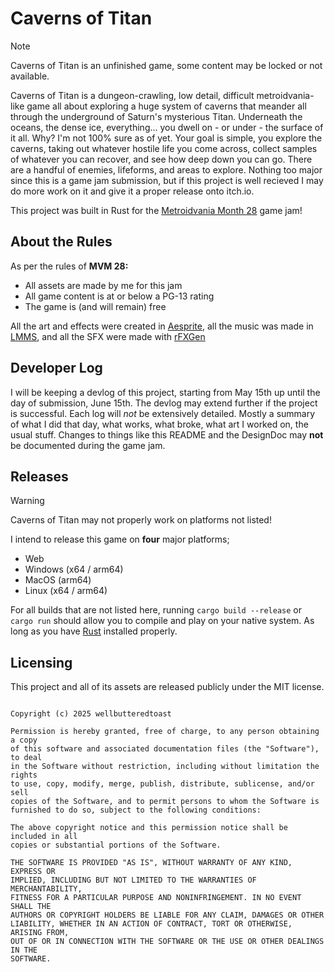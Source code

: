 # Caverns of Titan

<!-- 
POSSIBLE THEMES
Evolution
One Item
Alignment
Psychedelic
Non-Euclidean
Paradox
Hidden in Plain Sight
Decay
Twisted Nature
Lost Past
-->

> [!NOTE]
> Caverns of Titan is an unfinished game, some content may be locked or not available.

Caverns of Titan is a dungeon-crawling, low detail, difficult metroidvania-like game all about exploring a huge system of caverns that meander all through the underground of Saturn's mysterious Titan. Underneath the oceans, the dense ice, everything... you dwell on - or under - the surface of it all. Why? I'm not 100% sure as of yet. Your goal is simple, you explore the caverns, taking out whatever hostile life you come across, collect samples of whatever you can recover, and see how deep down you can go. There are a handful of enemies, lifeforms, and areas to explore. Nothing too major since this is a game jam submission, but if this project is well recieved I may do more work on it and give it a proper release onto itch.io.

This project was built in Rust for the [Metroidvania Month 28](https://itch.io/jam/metroidvania-month-28) game jam!

## About the Rules

As per the rules of **MVM 28:**
 - All assets are made by me for this jam
 - All game content is at or below a PG-13 rating
 - The game is (and will remain) free

All the art and effects were created in [Aesprite](https://github.com/aseprite/aseprite), all the music was made in [LMMS](https://lmms.io/), and all the SFX were made with [rFXGen](https://raylibtech.itch.io/rfxgen)

## Developer Log

I will be keeping a devlog of this project, starting from May 15th up until the day of submission, June 15th. The devlog may extend further if the project is successful. Each log will *not* be extensively detailed. Mostly a summary of what I did that day, what works, what broke, what art I worked on, the usual stuff. Changes to things like this README and the DesignDoc may **not** be documented during the game jam.

## Releases

> [!WARNING]
> Caverns of Titan may not properly work on platforms not listed!

I intend to release this game on **four** major platforms;
 - Web
 - Windows (x64 / arm64)
 - MacOS (arm64)
 - Linux (x64 / arm64)

For all builds that are not listed here, running `cargo build --release` or `cargo run` should allow you to compile and play on your native system. As long as you have [Rust](https://www.rust-lang.org/) installed properly.

## Licensing

This project and all of its assets are released publicly under the MIT license.

```MIT License

Copyright (c) 2025 wellbutteredtoast

Permission is hereby granted, free of charge, to any person obtaining a copy
of this software and associated documentation files (the "Software"), to deal
in the Software without restriction, including without limitation the rights
to use, copy, modify, merge, publish, distribute, sublicense, and/or sell
copies of the Software, and to permit persons to whom the Software is
furnished to do so, subject to the following conditions:

The above copyright notice and this permission notice shall be included in all
copies or substantial portions of the Software.

THE SOFTWARE IS PROVIDED "AS IS", WITHOUT WARRANTY OF ANY KIND, EXPRESS OR
IMPLIED, INCLUDING BUT NOT LIMITED TO THE WARRANTIES OF MERCHANTABILITY,
FITNESS FOR A PARTICULAR PURPOSE AND NONINFRINGEMENT. IN NO EVENT SHALL THE
AUTHORS OR COPYRIGHT HOLDERS BE LIABLE FOR ANY CLAIM, DAMAGES OR OTHER
LIABILITY, WHETHER IN AN ACTION OF CONTRACT, TORT OR OTHERWISE, ARISING FROM,
OUT OF OR IN CONNECTION WITH THE SOFTWARE OR THE USE OR OTHER DEALINGS IN THE
SOFTWARE.
```